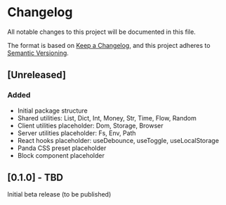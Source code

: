 # Changelog

All notable changes to this project will be documented in this file.

The format is based on [Keep a Changelog](https://keepachangelog.com/en/1.0.0/),
and this project adheres to [Semantic Versioning](https://semver.org/spec/v2.0.0.html).

## [Unreleased]

### Added

- Initial package structure
- Shared utilities: List, Dict, Int, Money, Str, Time, Flow, Random
- Client utilities placeholder: Dom, Storage, Browser
- Server utilities placeholder: Fs, Env, Path
- React hooks placeholder: useDebounce, useToggle, useLocalStorage
- Panda CSS preset placeholder
- Block component placeholder

## [0.1.0] - TBD

Initial beta release (to be published)

